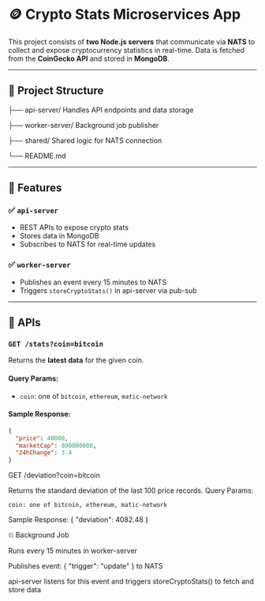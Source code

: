 # 🪙 Crypto Stats Microservices App

This project consists of **two Node.js servers** that communicate via **NATS** to collect and expose cryptocurrency statistics in real-time. Data is fetched from the **CoinGecko API** and stored in **MongoDB**.

---

## 📁 Project Structure

├── api-server/ Handles API endpoints and data storage

├── worker-server/  Background job publisher

├── shared/  Shared logic for NATS connection

└── README.md


---

## 🧠 Features

### ✅ `api-server`
- REST APIs to expose crypto stats
- Stores data in MongoDB
- Subscribes to NATS for real-time updates

### ✅ `worker-server`
- Publishes an event every 15 minutes to NATS
- Triggers `storeCryptoStats()` in api-server via pub-sub

---

## 🚀 APIs

### `GET /stats?coin=bitcoin`

Returns the **latest data** for the given coin.

#### Query Params:
- `coin`: one of `bitcoin`, `ethereum`, `matic-network`

#### Sample Response:
```json
{
  "price": 40000,
  "marketCap": 800000000,
  "24hChange": 3.4
}
```

GET /deviation?coin=bitcoin

Returns the standard deviation of the last 100 price records.
Query Params:

    coin: one of bitcoin, ethereum, matic-network

Sample Response:
{
  "deviation": 4082.48
}


⏲ Background Job

  Runs every 15 minutes in worker-server

  Publishes event: { "trigger": "update" } to NATS

  api-server listens for this event and triggers storeCryptoStats() to fetch and store data



